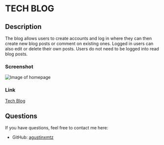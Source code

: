 # TECH BLOG

## Description
The blog allows users to create accounts and log in where they can then create new blog posts or comment on existing ones. Logged in users can also edit or delete their own posts. Users do not need to be logged into read blog posts.

### Screenshot
![Image of homepage](.public/assets/images/techblog.png)

### Link
[Tech Blog](https://frozen-cliffs-42253.herokuapp.com/)

## Questions
If you have questions, feel free to contact me here:
* GitHub: [agustinxmtz](https://github.com/agustinxmtz)
